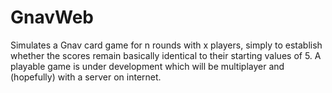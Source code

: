# GnavWeb

Simulates a Gnav card game for n rounds with x players, simply to establish whether the scores remain basically identical to their starting values of 5. A playable game is under development which will be multiplayer and (hopefully) with a server on internet.
